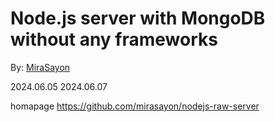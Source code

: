 # Node.js server with MongoDB without any frameworks

By: [MiraSayon](https://github.com/mirasayon)

2024.06.05
2024.06.07

homapage <https://github.com/mirasayon/nodejs-raw-server>
